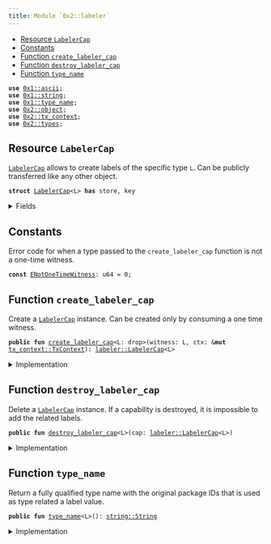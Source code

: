 ```yaml
---
title: Module `0x2::labeler`
---
```




-  [Resource `LabelerCap`](#0x2_labeler_LabelerCap)
-  [Constants](#@Constants_0)
-  [Function `create_labeler_cap`](#0x2_labeler_create_labeler_cap)
-  [Function `destroy_labeler_cap`](#0x2_labeler_destroy_labeler_cap)
-  [Function `type_name`](#0x2_labeler_type_name)


<pre><code><b>use</b> <a href="../move-stdlib/ascii.md#0x1_ascii">0x1::ascii</a>;
<b>use</b> <a href="../move-stdlib/string.md#0x1_string">0x1::string</a>;
<b>use</b> <a href="../move-stdlib/type_name.md#0x1_type_name">0x1::type_name</a>;
<b>use</b> <a href="../iota-framework/object.md#0x2_object">0x2::object</a>;
<b>use</b> <a href="../iota-framework/tx_context.md#0x2_tx_context">0x2::tx_context</a>;
<b>use</b> <a href="../iota-framework/types.md#0x2_types">0x2::types</a>;
</code></pre>



<a name="0x2_labeler_LabelerCap"></a>

## Resource `LabelerCap`

<code><a href="../iota-framework/labeler.md#0x2_labeler_LabelerCap">LabelerCap</a></code> allows to create labels of the specific type <code>L</code>.
Can be publicly transferred like any other object.


<pre><code><b>struct</b> <a href="../iota-framework/labeler.md#0x2_labeler_LabelerCap">LabelerCap</a>&lt;L&gt; <b>has</b> store, key
</code></pre>



<details>
<summary>Fields</summary>


<dl>
<dt>
<code>id: <a href="../iota-framework/object.md#0x2_object_UID">object::UID</a></code>
</dt>
<dd>

</dd>
</dl>


</details>

<a name="@Constants_0"></a>

## Constants


<a name="0x2_labeler_ENotOneTimeWitness"></a>

Error code for when a type passed to the <code>create_labeler_cap</code> function is not a one-time witness.


<pre><code><b>const</b> <a href="../iota-framework/labeler.md#0x2_labeler_ENotOneTimeWitness">ENotOneTimeWitness</a>: u64 = 0;
</code></pre>



<a name="0x2_labeler_create_labeler_cap"></a>

## Function `create_labeler_cap`

Create a <code><a href="../iota-framework/labeler.md#0x2_labeler_LabelerCap">LabelerCap</a></code> instance.
Can be created only by consuming a one time witness.


<pre><code><b>public</b> <b>fun</b> <a href="../iota-framework/labeler.md#0x2_labeler_create_labeler_cap">create_labeler_cap</a>&lt;L: drop&gt;(witness: L, ctx: &<b>mut</b> <a href="../iota-framework/tx_context.md#0x2_tx_context_TxContext">tx_context::TxContext</a>): <a href="../iota-framework/labeler.md#0x2_labeler_LabelerCap">labeler::LabelerCap</a>&lt;L&gt;
</code></pre>



<details>
<summary>Implementation</summary>


<pre><code><b>public</b> <b>fun</b> <a href="../iota-framework/labeler.md#0x2_labeler_create_labeler_cap">create_labeler_cap</a>&lt;L: drop&gt;(witness: L, ctx: &<b>mut</b> TxContext): <a href="../iota-framework/labeler.md#0x2_labeler_LabelerCap">LabelerCap</a>&lt;L&gt; {
    <b>assert</b>!(<a href="../iota-framework/types.md#0x2_types_is_one_time_witness">types::is_one_time_witness</a>(&witness), <a href="../iota-framework/labeler.md#0x2_labeler_ENotOneTimeWitness">ENotOneTimeWitness</a>);

    <a href="../iota-framework/labeler.md#0x2_labeler_LabelerCap">LabelerCap</a>&lt;L&gt; {
        id: <a href="../iota-framework/object.md#0x2_object_new">object::new</a>(ctx),
    }
}
</code></pre>



</details>

<a name="0x2_labeler_destroy_labeler_cap"></a>

## Function `destroy_labeler_cap`

Delete a <code><a href="../iota-framework/labeler.md#0x2_labeler_LabelerCap">LabelerCap</a></code> instance.
If a capability is destroyed, it is impossible to add the related labels.


<pre><code><b>public</b> <b>fun</b> <a href="../iota-framework/labeler.md#0x2_labeler_destroy_labeler_cap">destroy_labeler_cap</a>&lt;L&gt;(cap: <a href="../iota-framework/labeler.md#0x2_labeler_LabelerCap">labeler::LabelerCap</a>&lt;L&gt;)
</code></pre>



<details>
<summary>Implementation</summary>


<pre><code><b>public</b> <b>fun</b> <a href="../iota-framework/labeler.md#0x2_labeler_destroy_labeler_cap">destroy_labeler_cap</a>&lt;L&gt;(cap: <a href="../iota-framework/labeler.md#0x2_labeler_LabelerCap">LabelerCap</a>&lt;L&gt;) {
    <b>let</b> <a href="../iota-framework/labeler.md#0x2_labeler_LabelerCap">LabelerCap</a>&lt;L&gt; {
        id,
    } = cap;

    <a href="../iota-framework/object.md#0x2_object_delete">object::delete</a>(id);
}
</code></pre>



</details>

<a name="0x2_labeler_type_name"></a>

## Function `type_name`

Return a fully qualified type name with the original package IDs
that is used as type related a label value.


<pre><code><b>public</b> <b>fun</b> <a href="../move-stdlib/type_name.md#0x1_type_name">type_name</a>&lt;L&gt;(): <a href="../move-stdlib/string.md#0x1_string_String">string::String</a>
</code></pre>



<details>
<summary>Implementation</summary>


<pre><code><b>public</b> <b>fun</b> <a href="../move-stdlib/type_name.md#0x1_type_name">type_name</a>&lt;L&gt;(): String {
    <a href="../move-stdlib/string.md#0x1_string_from_ascii">string::from_ascii</a>(std::type_name::get_with_original_ids&lt;L&gt;().into_string())
}
</code></pre>



</details>
